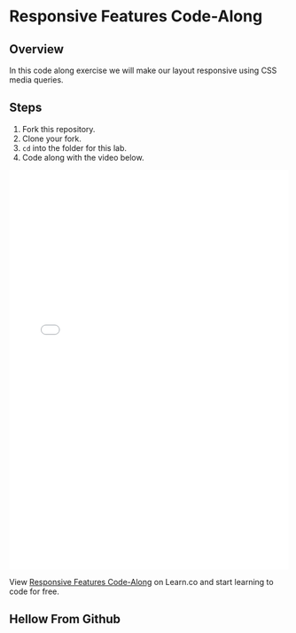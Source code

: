 # Responsive Features Code-Along

## Overview

In this code along exercise we will make our layout responsive using CSS media queries.

## Steps

1. Fork this repository.
2. Clone your fork.
3. `cd` into the folder for this lab.
4. Code along with the video below.

<iframe width="100%" height="720" src="//www.youtube.com/embed/qxxJhKd2VDE?rel=0&controls=1&showinfo=1" frameborder="0" allowfullscreen></iframe>

<p data-visibility='hidden'>View <a href='https://learn.co/lessons/adding-responsive-features' title='Responsive Features Code-Along'>Responsive Features Code-Along</a> on Learn.co and start learning to code for free.</p>

## Hellow From Github
